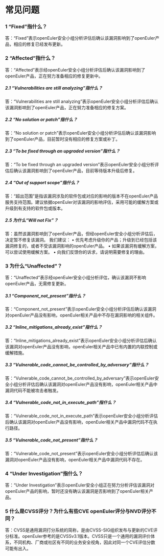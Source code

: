 # 常见问题

### 1 “Fixed”指什么？

答：“Fixed”表示openEuler安全小组分析评估后确认该漏洞影响到了openEuler产品，相应的修复已经发布更新。

### 2 “Affected”指什么？

答：“Affected”表示经openEuler安全小组分析评估后确认该漏洞影响到了openEuler产品，正在努力准备相应的修复更新中。

##### 2.1 “Vulnerabilities are still analyzing”指什么？

答：“Vulnerabilities are still analyzing”表示openEuler安全小组分析评估后确认该漏洞影响到了openEuler产品，正在努力准备相应的修复方案。

##### 2.2 “No solution or patch”指什么？

答：“No solution or patch”表示openEuler安全小组分析评估后确认该漏洞影响到了openEuler产品，目前暂时没有相应的修复方案或补丁。

##### 2.3 “To be fixed through an upgraded version”指什么？

答：“To be fixed through an upgraded version”表示openEuler安全小组分析评估后确认该漏洞影响到了openEuler产品，目前等待版本升级后修复。

##### 2.4 “Out of support scope”指什么？

答：“超出范围”是指该漏洞涉及的软件包或对应的影响的版本不在openEuler产品服务支持范围。建议依据openEuler对该漏洞的影响评估，采用可能的缓解方案或升级到有支持的软件包或版本。

##### 2.5 为什么“Will not Fix”？

答：虽然该漏洞影响到了openEuler产品，但经openEuler安全小组分析评估后，决定暂不修复该漏洞。
我们建议：
• 优先考虑升级你的产品；升级到已经包括该漏洞修复的，或者不受该漏洞影响的openEuler产品。
• 如果该漏洞有缓解方案，可以尝试使用缓解方案。
• 向我们反馈你的诉求，请说明需要修复的理由。

### 3 为什么“Unaffected”？

答：“Unaffected”表示经openEuler安全小组分析评估，确认该漏洞不影响openEuler产品，无需修复更新。

##### 3.1 “Component_not_present”指什么？

答：“Component_not_present”表示openEuler安全小组分析评估后确认该漏洞对openEuler产品没有影响，openEuler相关产品中不存在漏洞影响的相关组件。

##### 3.2 “Inline_mitigations_already_exist”指什么？

答：“Inline_mitigations_already_exist”表示openEuler安全小组分析评估后确认该漏洞对openEuler产品没有影响，openEuler相关产品中已有内置的内联控制或缓解措施。

##### 3.3 “Vulnerable_code_cannot_be_controlled_by_adversary”指什么？

答：“Vulnerable_code_cannot_be_controlled_by_adversary”表示openEuler安全小组分析评估后确认该漏洞对openEuler产品没有影响，openEuler相关产品中漏洞代码不能被攻击者触发。

##### 3.4 “Vulnerable_code_not_in_execute_path”指什么？

答：“Vulnerable_code_not_in_execute_path”表示openEuler安全小组分析评估后确认该漏洞对openEuler产品没有影响，openEuler相关产品中漏洞代码不在执行路径。

##### 3.5 “Vulnerable_code_not_present”指什么？

答：“Vulnerable_code_not_present”表示openEuler安全小组分析评估后确认该漏洞对openEuler产品没有影响，openEuler相关产品中漏洞代码不存在。

### 4 “Under Investigation”指什么？

答：“Under Investigation”表示openEuler安全小组正在努力分析评估该漏洞对openEuler产品的影响，暂时还没有确认该漏洞是否影响到了openEuler相关产品。

### 5 什么是CVSS评分？为什么有些CVE openEuler评分与NVD评分不同？

答：CVSS是通用漏洞打分系统的简称，是由CVSS-SIG组织发布与更新的CVE评分标准。openEuler参考的是CVSSv3.1版本。CVSS只是一个通用的漏洞评价体系，不同机构、厂商或社区有不同的业务安全视角，因此对同一个CVE评估分数可能有出入。